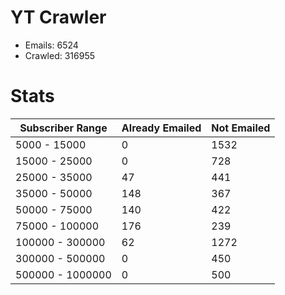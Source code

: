 # YT Crawler
- Emails: 6524
- Crawled: 316955

# Stats
| Subscriber Range  | Already Emailed | Not Emailed |
|-------|-------|-------|
| 5000 - 15000 | 0 | 1532 |
| 15000 - 25000 | 0 | 728 |
| 25000 - 35000 | 47 | 441 |
| 35000 - 50000 | 148 | 367 |
| 50000 - 75000 | 140 | 422 |
| 75000 - 100000 | 176 | 239 |
| 100000 - 300000 | 62 | 1272 |
| 300000 - 500000 | 0 | 450 |
| 500000 - 1000000 | 0 | 500 |
